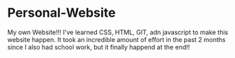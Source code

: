 # Personal-Website
My own Website!!! I've learned CSS, HTML, GIT, adn javascript to make this website happen. It took an incredible amount of effort in the past 2 months since I also had school work, but it finally happend at the end!!
